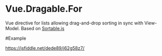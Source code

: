 # Vue.Dragable.For
Vue directive for lists allowing drag-and-drop sorting in sync with View-Model. Based on [Sortable.js](https://github.com/RubaXa/Sortable)


#Example

https://jsfiddle.net/dede89/j62g58z7/
